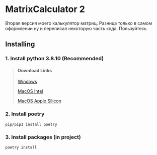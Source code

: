 # MatrixCalculator 2

Вторая версия моего калькулятор матриц.
Разница только в самом оформлении ну и переписал некоторую часть кода.
Пользуйтесь

## Installing
### 1. Install python 3.8.10 (Recommended)
> #### Download Links
> [Windows](https://www.python.org/ftp/python/3.8.10/python-3.8.10-amd64.exe)
> 
> [MacOS Intel](https://www.python.org/ftp/python/3.8.10/python-3.8.10-macosx10.9.pkg)
> 
> [MacOS Apple Silicon](https://www.python.org/ftp/python/3.8.10/python-3.8.10-macos11.pkg)

### 2. Install poetry
``pip/pip3 install poetry``

### 3. Install packages (in project)
``poetry install``

